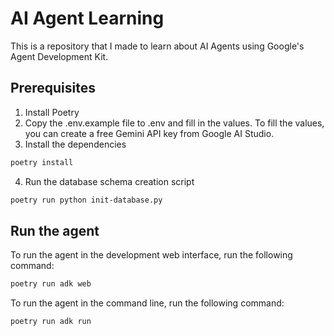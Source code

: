 # AI Agent Learning

This is a repository that I made to learn about AI Agents using Google's Agent Development Kit.  

## Prerequisites
1. Install Poetry
2. Copy the .env.example file to .env and fill in the values.
    To fill the values, you can create a free Gemini API key from Google AI Studio.
3. Install the dependencies
```bash
poetry install
```
4. Run the database schema creation script
```bash
poetry run python init-database.py
```

## Run the agent
To run the agent in the development web interface, run the following command:
```bash
poetry run adk web
```

To run the agent in the command line, run the following command:
```bash
poetry run adk run
```